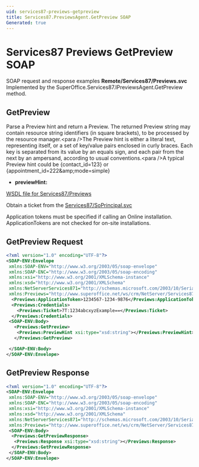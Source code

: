 ```yaml
---
uid: services87-previews-getpreview
title: Services87.PreviewsAgent.GetPreview SOAP
Generated: true
---
```


# Services87 Previews GetPreview SOAP

SOAP request and response examples **Remote/Services87/Previews.svc**
Implemented by the <see cref="M:SuperOffice.Services87.IPreviewsAgent.GetPreview">SuperOffice.Services87.IPreviewsAgent.GetPreview</see> method.

## GetPreview

Parse a Preview hint and return a Preview. The returned Preview string may contain resource string identifiers (in square brackets), to be processed by the resource manager.&lt;para /&gt;The Preview hint is either a literal text, representing itself, or a set of key/value pairs enclosed in curly braces. Each key is separated from its value by an equals sign, and each pair from the next by an ampersand, according to usual conventions.&lt;para /&gt;A typical Preview hint could be {contact\_id=123} or {appointment\_id=222&amp;amp;mode=simple}

* **previewHint:** 



[WSDL file for Services87/Previews](../Services87-Previews.md)

Obtain a ticket from the [Services87/SoPrincipal.svc](../SoPrincipal/SoPrincipal.md)

Application tokens must be specified if calling an Online installation. ApplicationTokens are not checked for on-site installations.

## GetPreview Request

```xml
<?xml version="1.0" encoding="UTF-8"?>
<SOAP-ENV:Envelope
 xmlns:SOAP-ENV="http://www.w3.org/2003/05/soap-envelope"
 xmlns:SOAP-ENC="http://www.w3.org/2003/05/soap-encoding"
 xmlns:xsi="http://www.w3.org/2001/XMLSchema-instance"
 xmlns:xsd="http://www.w3.org/2001/XMLSchema"
 xmlns:NetServerServices871="http://schemas.microsoft.com/2003/10/Serialization/"
 xmlns:Previews="http://www.superoffice.net/ws/crm/NetServer/Services87">
  <Previews:ApplicationToken>1234567-1234-9876</Previews:ApplicationToken>
  <Previews:Credentials>
    <Previews:Ticket>7T:1234abcxyzExample==</Previews:Ticket>
  </Previews:Credentials>
 <SOAP-ENV:Body>
   <Previews:GetPreview>
    <Previews:PreviewHint xsi:type="xsd:string"></Previews:PreviewHint>
   </Previews:GetPreview>

 </SOAP-ENV:Body>
</SOAP-ENV:Envelope>

```


## GetPreview Response

```xml
<?xml version="1.0" encoding="UTF-8"?>
<SOAP-ENV:Envelope
 xmlns:SOAP-ENV="http://www.w3.org/2003/05/soap-envelope"
 xmlns:SOAP-ENC="http://www.w3.org/2003/05/soap-encoding"
 xmlns:xsi="http://www.w3.org/2001/XMLSchema-instance"
 xmlns:xsd="http://www.w3.org/2001/XMLSchema"
 xmlns:NetServerServices871="http://schemas.microsoft.com/2003/10/Serialization/"
 xmlns:Previews="http://www.superoffice.net/ws/crm/NetServer/Services87">
 <SOAP-ENV:Body>
  <Previews:GetPreviewResponse>
   <Previews:Response xsi:type="xsd:string"></Previews:Response>
  </Previews:GetPreviewResponse>
 </SOAP-ENV:Body>
</SOAP-ENV:Envelope>

```

